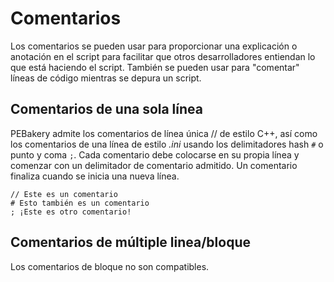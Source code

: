 # Comentarios

Los comentarios se pueden usar para proporcionar una explicación o anotación en el script para facilitar que otros desarrolladores entiendan lo que está haciendo el script. También se pueden usar para "comentar" líneas de código mientras se depura un script.

## Comentarios de una sola línea

PEBakery admite los comentarios de línea única // de estilo C++, así como los comentarios de una línea de estilo _.ini_ usando los delimitadores hash `#` o punto y coma `;`. Cada comentario debe colocarse en su propia línea y comenzar con un delimitador de comentario admitido. Un comentario finaliza cuando se inicia una nueva línea.

```pebakery
// Este es un comentario
# Esto también es un comentario
; ¡Este es otro comentario!
```

## Comentarios de múltiple linea/bloque

Los comentarios de bloque no son compatibles.
